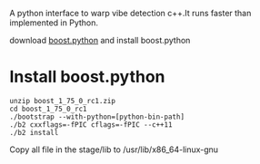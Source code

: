 A python interface to warp vibe detection c++.It runs faster than implemented in Python.

download [boost.python](https://dl.bintray.com/boostorg/release/1.75.0/source/boost_1_75_0_rc1.zip) and install boost.python 

# Install boost.python
```
unzip boost_1_75_0_rc1.zip
cd boost_1_75_0_rc1
./bootstrap --with-python=[python-bin-path]
./b2 cxxflags=-fPIC cflags=-fPIC --c++11
./b2 install
```
Copy all file in the stage/lib to /usr/lib/x86_64-linux-gnu


